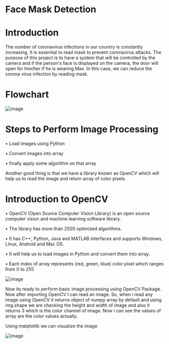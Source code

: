 # Face Mask Detection

# Introduction
The number of coronavirus infections in our country is constantly increasing. It is essential to read mask to prevent coronavirus attacks. The purpose of this project is to have a system that will be controlled by the camera and if the person's face is displayed on the camera, the door will open for him/her if he is wearing Max. In this case, we can reduce the corona virus infection by reading mask.

# Flowchart 
![image](https://user-images.githubusercontent.com/63856744/129728401-22a400e7-bcfe-41f2-a066-52897617d816.png)


# Steps to Perform Image Processing 

•	Load images using Python 

•	Convert images into array

•	finally apply some algorithm on that array

Another good thing is that we have a library known as OpenCV which will help us to read the image and return array of color pixels.


# Introduction to OpenCV

•	OpenCV (Open Source Computer Vision Library) is an open source computer vision and machine learning software library.

•	The library has more than 2500 optimized algorithms.

•	It has C++, Python, Java and MATLAB interfaces and supports Windows, Linux, Android and Mac OS.

•	It will help us to load images in Python and convert them into array.

•	Each index of array represents (red, green, blue) color pixel which ranges from 0 to 255

![image](https://user-images.githubusercontent.com/63856744/129728839-59cd7eab-502c-4e28-bd57-25c19b963369.png)

Now its ready to perform basic image processing using OpenCV Package. Now after importing OpenCV I can read an image. So, when i read any image using OpenCV it returns object of numpy array by default and using img.shape we are checking the height and width of image and also it returns 3 which is the color channel of image. Now i can see the values of array are the color values actually.

 Using matplotlib we can visualize the image 
 
 
 ![image](https://user-images.githubusercontent.com/63856744/129729023-c872e2d9-48d5-4469-be40-b31edaa6d108.png)


